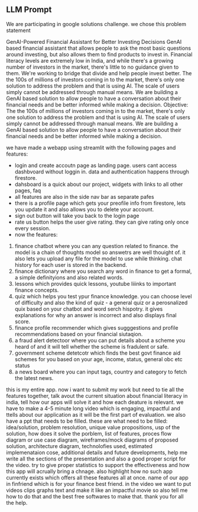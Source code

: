 ## LLM Prompt
We are participating in google solutions challenge. we chose this problem statement

GenAI-Powered Financial Assistant for Better Investing Decisions
GenAI based financial assistant that allows people to ask the most basic questions around investing, but also allows them to find products to invest in. Financial literacy levels are extremely low in India, and while there's a growing number of investors in the market, there's little to no guidance given to them. We're working to bridge that divide and help people invest better. The the 100s of millions of investors coming in to the market, there's only one solution to address the problem and that is using AI. The scale of users simply cannot be addressed through manual means. We are building a GenAI based solution to allow people to have a conversation about their financial needs and be better informed while making a decision.
Objective:
The the 100s of millions of investors coming in to the market, there's only one solution to address the problem and that is using AI. The scale of users simply cannot be addressed through manual means. We are building a GenAI based solution to allow people to have a conversation about their financial needs and be better informed while making a decision.

we have made a webapp using streamlit with the following pages and features:
- login and create accoutn page as landing page. users cant access dashbvoard without loggin in. data and authentication happens through firestore.
- dahsboard is a quick about our project, widgets with links to all other pages, faq
- all features are also in the side nav bar as separate pafes
- there is a profile page which gets your preofile info from firestore, lets you update it and also allows you to delete your account.
- sign out button will take you back to the login page
- rate us button helps the user give rating. they can give rating only once every session.
- now the features:
1. finance chatbot where you can any question related to finance. the model is a chain of thoughts model so answetrs are well thouight of. it also lets you upload any file for the model to use while thinking. chat history for each user is stored in the backend.
2. finance dictionary where you search any word in finance to get a formal, a simple definityions and also related words.
3. lessons which provides quick lessons, youtube liiinks to important finance concepts.
4. quiz which helps you test ypur finance knowledge. you can choose level of difficulty and also the kind of quiz - a general quiz or a perosnalized quix based on your chatbot and word serch hispotry. it gives explanations for why an answer is incorrect and also displays final score.
5. finance profile recommender which gives sugggestions and profile recommendations based on your financial siutaqion.
6. a fraud alert detectoor where you can put details about a scheme you heard of and it will tell whether the scheme is fradulent or safe.
7. government scheme detetcotr which finds the best govt finance aid schemes for you based on your age, income, status, general obc etc status
8. a news board where you can input tags, country and category to fetch the latest news.

this is my entire app. now i want to submit my work but need to tie all the features together, talk avout the current situation about financial literacy in india, tell how our apps will solve it and how each deature is relevant. we have to make a 4-5 minute long video which is engaging, impactful and ttells about our application as it will be the first part of evaluation. we also have a ppt that needs to be filled. these are what need to be filled: idea/solution, problem resolution, unique value propositions, usp of the solution, how does it solve the porblem, list of features, proces flow diagram or use case diagram, wireframes/mock diagrams of proposed solution, architecture diagram, technolofies used, estimated implemenataion cose, additional details and future developments, 
help me write all the sections of the presentation and also a good proper script for the video. try to give proper statistics to support the effectiveness and how this app will acrually bring a chnage. also highlight how no such app currently exists which offers all these features all at once. name of our app in finfriend which is for your finance best friend. in the video we want to put videos clips graphs text and make it like an impactful movie so also tell me how to do that and the best free softwares to make that. thank you for all the help.
